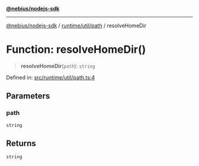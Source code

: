 [**@nebius/nodejs-sdk**](../../../../README.md)

---

[@nebius/nodejs-sdk](../../../../README.md) / [runtime/util/path](../README.md) / resolveHomeDir

# Function: resolveHomeDir()

> **resolveHomeDir**(`path`): `string`

Defined in: [src/runtime/util/path.ts:4](https://github.com/nebius/nodejs-sdk/blob/b305f8e478cb0251c26d73900b264b3bd9a5cc58/src/runtime/util/path.ts#L4)

## Parameters

### path

`string`

## Returns

`string`
